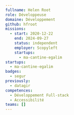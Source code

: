```yaml
---
fullname: Helen Root
role: Développeuse
domaine: Développement
github: hfroot
missions:
  - start: 2020-12-22
    end: 2024-09-27
    status: independent
    employer: Scopyleft
    startups:
      - ma-cantine-egalim
startups:
  - ma-cantine-egalim
badges:
  - segur
previously:
  - datagir
competences:
  - Développement Full-stack
  - Accessibilité
teams: []
---
```

